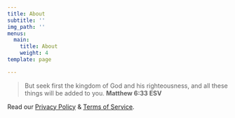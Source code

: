 ```yaml
---
title: About
subtitle: ''
img_path: ''
menus:
  main:
    title: About
    weight: 4
template: page

---
```

> But seek first the kingdom of God and his righteousness, and all these things will be added to you. **Matthew 6:33 ESV**

Read our [Privacy Policy](https://www.seekfirst.ltd/privacy-policy/) & [Terms of Service](https://www.seekfirst.ltd/terms-of-service/).